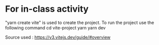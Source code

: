 # For in-class activity
"yarn create vite" is used to create the project.
To run the project use  the following command
 cd vite-project
  yarn
  yarn dev

Source used : https://v3.vitejs.dev/guide/#overview
